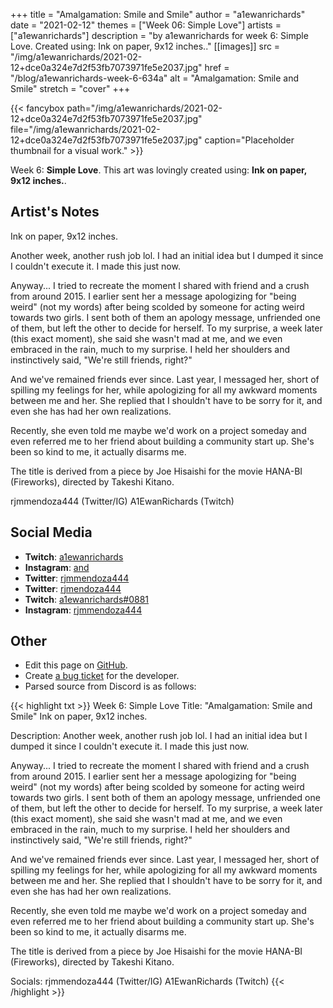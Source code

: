 +++
title =       "Amalgamation: Smile and Smile"
author =      "a1ewanrichards"
date =        "2021-02-12"
themes =      ["Week 06: Simple Love"]
artists =     ["a1ewanrichards"]
description = "by a1ewanrichards for week 6: Simple Love. Created using: Ink on paper, 9x12 inches.."
[[images]]
              src = "/img/a1ewanrichards/2021-02-12+dce0a324e7d2f53fb7073971fe5e2037.jpg"
              href = "/blog/a1ewanrichards-week-6-634a"
              alt = "Amalgamation: Smile and Smile"
              stretch = "cover"
+++


{{< fancybox path="/img/a1ewanrichards/2021-02-12+dce0a324e7d2f53fb7073971fe5e2037.jpg" file="/img/a1ewanrichards/2021-02-12+dce0a324e7d2f53fb7073971fe5e2037.jpg" caption="Placeholder thumbnail for a visual work." >}}


Week 6: **Simple Love**. This art was lovingly created using: **Ink on paper, 9x12 inches.**.

## Artist's Notes

Ink on paper, 9x12 inches.

Another week, another rush job lol. I had an initial idea but I dumped it since I couldn't execute it. I made this just now.

Anyway... I tried to recreate the moment I shared with friend and a crush from around 2015. I earlier sent her a message apologizing for "being weird" (not my words) after being scolded by someone for acting weird towards two girls. I sent both of them an apology message, unfriended one of them, but left the other to decide for herself. To my surprise, a week later (this exact moment), she said she wasn't mad at me, and we even embraced in the rain, much to my surprise. I held her shoulders and instinctively said, "We're still friends, right?"

And we've remained friends ever since. Last year, I messaged her, short of spilling my feelings for her, while apologizing for all my awkward moments between me and her. She replied that I shouldn't have to be sorry for it, and even she has had her own realizations.

Recently, she even told me maybe we'd work on a project someday and even referred me to her friend about building a community start up. She's been so kind to me, it actually disarms me.

The title is derived from a piece by Joe Hisaishi for the movie HANA-BI (Fireworks), directed by Takeshi Kitano.

rjmmendoza444 (Twitter/IG)
A1EwanRichards (Twitch)

## Social Media

- **Twitch**: <a href='https://twitch.tv/a1ewanrichards' target='_blank'>a1ewanrichards</a>
- **Instagram**: <a href='https://instagram.com/and' target='_blank'>and</a>
- **Twitter**: <a href='https://twitter.com/rjmmendoza444' target='_blank'>rjmmendoza444</a>
- **Twitter**: <a href='https://twitter.com/rjmendoza444' target='_blank'>rjmendoza444</a>
- **Twitch**: <a href='https://twitch.tv/a1ewanrichards#0881' target='_blank'>a1ewanrichards#0881</a>
- **Instagram**: <a href='https://instagram.com/rjmmendoza444' target='_blank'>rjmmendoza444</a>


## Other

- Edit this page on [GitHub](https://github.com/teaminkling/web-refresh/edit/main/content/blog/a1ewanrichards-week-6-634a.md).
- Create [a bug ticket](https://github.com/teaminkling/web-refresh/issues/new?assignees=&labels=bug&template=problem-report.md&title=) for the developer.
- Parsed source from Discord is as follows:

{{< highlight txt >}}
Week 6: Simple Love
Title: "Amalgamation: Smile and Smile"
Ink on paper, 9x12 inches.

Description: Another week, another rush job lol. I had an initial idea but I dumped it since I couldn't execute it. I made this just now.

Anyway... I tried to recreate the moment I shared with friend and a crush from around 2015. I earlier sent her a message apologizing for "being weird" (not my words) after being scolded by someone for acting weird towards two girls. I sent both of them an apology message, unfriended one of them, but left the other to decide for herself. To my surprise, a week later (this exact moment), she said she wasn't mad at me, and we even embraced in the rain, much to my surprise. I held her shoulders and instinctively said, "We're still friends, right?"

And we've remained friends ever since. Last year, I messaged her, short of spilling my feelings for her, while apologizing for all my awkward moments between me and her. She replied that I shouldn't have to be sorry for it, and even she has had her own realizations.

Recently, she even told me maybe we'd work on a project someday and even referred me to her friend about building a community start up. She's been so kind to me, it actually disarms me.

The title is derived from a piece by Joe Hisaishi for the movie HANA-BI (Fireworks), directed by Takeshi Kitano.

Socials: rjmmendoza444 (Twitter/IG)
A1EwanRichards (Twitch)
{{< /highlight >}}